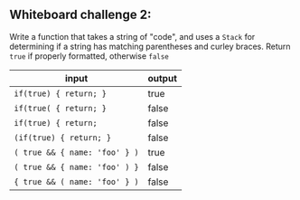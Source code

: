 ## Whiteboard challenge 2:

Write a function that takes a string of "code", and uses a `Stack` for determining if a string has matching parentheses and curley braces. Return `true` if properly formatted, otherwise `false`


input | output
---|---
`if(true) { return; }` | true
`if(true( { return; }` | false
`if(true) { return;` | false
`(if(true) { return; }` | false
`( true && { name: 'foo' } )` | true
`( true && { name: 'foo' ) }` | false
`{ true && ( name: 'foo' } )` | false
